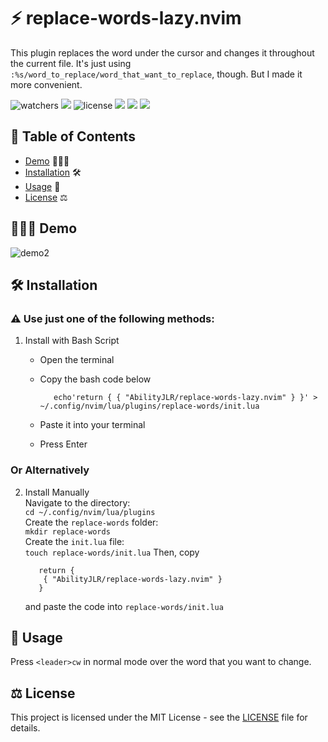 # ⚡️ replace-words-lazy.nvim
This plugin replaces the word under the cursor and changes it throughout the current file.
It's just using `:%s/word_to_replace/word_that_want_to_replace`, though. But I made it more convenient.

![watchers](https://custom-icon-badges.demolab.com/github/watchers/abilityjlr/replace-words-lazyvim?logo=eye&style=social&logoColor=black)
![](https://custom-icon-badges.demolab.com/github/stars/abilityjlr/replace-words-lazyvim?logo=star&style=social&logoColor=black)
![license](https://custom-icon-badges.demolab.com/github/license/abilityjlr/replace-words-lazyvim?logo=law&logoColor=white)
![](https://custom-icon-badges.demolab.com/github/issues-pr-closed/abilityjlr/replace-words-lazyvim?color=purple&logo=git-pull-request&logoColor=white)
![](https://custom-icon-badges.demolab.com/github/issues-raw/abilityjlr/replace-words-lazyvim?logo=issue)
![](https://custom-icon-badges.demolab.com/github/v/tag/abilityjlr/replace-words-lazyvim?logo=tag&logoColor=white)

## 📖 Table of Contents 
- [Demo](#demo) 👨🏻‍💻
- [Installation](#installation) 🛠️
- [Usage](#usage) 🚀
- [License](#license) ⚖️

## 👨🏻‍💻 Demo 

![demo2](https://github.com/AbilityJLR/replace-words-lazy.nvim/assets/71693169/48e15ab9-6c28-47fc-91a6-aacfc23544d4)

## 🛠️ Installation 
   ### ⚠️ Use just one of the following methods:
   
   1. Install with Bash Script
         - Open the terminal
         - Copy the bash code below
           
            ```
               echo'return { { "AbilityJLR/replace-words-lazy.nvim" } }' > ~/.config/nvim/lua/plugins/replace-words/init.lua
            ```
         - Paste it into your terminal
         - Press Enter
           
   ### Or Alternatively
   
   2. Install Manually<br>
      Navigate to the directory:<br>
   `cd ~/.config/nvim/lua/plugins`<br>
   Create the `replace-words` folder:<br>
   `mkdir replace-words`<br>
   Create the `init.lua` file:<br>
   `touch replace-words/init.lua`
      Then, copy
      
      ```
         return {
          { "AbilityJLR/replace-words-lazy.nvim" }
         }
      ```
      and paste the code into `replace-words/init.lua`
   
## 🚀 Usage 

Press `<leader>cw` in normal mode over the word that you want to change.

<!-- will add this below function later -->
<!-- Alternatively, you can modify this line at the very bottom of the `/lua/replace-words.lua` file:
`vim.keymap.set("n", "<leader>cw", function()` to change any key you want. -->

## ⚖️ License 

This project is licensed under the MIT License - see the [LICENSE](LICENSE) file for details.
